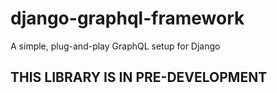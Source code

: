 # django-graphql-framework
A simple, plug-and-play GraphQL setup for Django

## THIS LIBRARY IS IN PRE-DEVELOPMENT